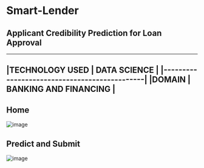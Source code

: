 # Smart-Lender

## Applicant Credibility Prediction for Loan Approval

------------------------------------------------
|TECHNOLOGY USED  |   DATA SCIENCE             |
|----------------------------------------------|
|DOMAIN           |   BANKING AND FINANCING    |
------------------------------------------------

## Home

![image](https://user-images.githubusercontent.com/102854779/204123287-20d5236f-c5b3-40e5-8cfa-98c78d83ebbc.png)

## Predict and Submit

![image](https://user-images.githubusercontent.com/102854779/204123299-4241ce99-de4d-4671-a76d-00b680c79a4e.png)

